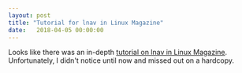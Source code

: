 ```yaml
---
layout: post
title: "Tutorial for lnav in Linux Magazine"
date:   2018-04-05 00:00:00
---
```


Looks like there was an in-depth
[tutorial on lnav in Linux Magazine](http://www.linux-magazine.com/Issues/2017/196/Tutorials-lnav).
Unfortunately, I didn't notice until now and missed out on a hardcopy.
